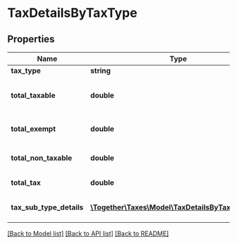 # TaxDetailsByTaxType

## Properties
Name | Type | Description | Notes
------------ | ------------- | ------------- | -------------
**tax_type** | **string** | Tax Type | [optional] 
**total_taxable** | **double** | Total taxable amount by tax type | [optional] 
**total_exempt** | **double** | Total exempt by tax type | [optional] 
**total_non_taxable** | **double** | Total non taxable by tax type | [optional] 
**total_tax** | **double** | Total tax by tax type | [optional] 
**tax_sub_type_details** | [**\Together\Taxes\Model\TaxDetailsByTaxSubType[]**](TaxDetailsByTaxSubType.md) | Tax subtype details | [optional] 

[[Back to Model list]](../README.md#documentation-for-models) [[Back to API list]](../README.md#documentation-for-api-endpoints) [[Back to README]](../README.md)


